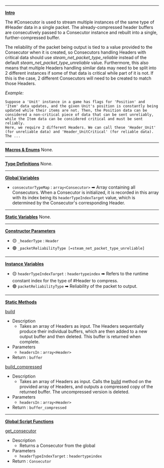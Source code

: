 ***

<u><b>Intro</b></u>

The #Consecutor is used to stream multiple instances of the same type of #Header data in a single packet. The already-compressed header buffers are consecutively passed to a Consecutor instance and rebuilt into a single, further-compressed buffer.

The reliability of the packet being output is tied to a value provided to the Consecutor when it is created, so Consecutors handling Headers with critical data should use <i>steam_net_packet_type_reliable</i> instead of the default <i>steam_net_packet_type_unreliable</i> value.
Furthermore, this also means that multiple Headers handling similar data may need to be split into 2 different instances if some of that data is critical while part of it is not. If this is the case, 2 different Consecutors will need to be created to match those Headers.

<i>Example:</i>

	Suppose a 'Unit' instance in a game has flags for 'Position' and 'Item' data updates, and the given Unit's position is constantly being updated while their items are not. Then, the Position data can be considered a non-critical piece of data that can be sent unreliably, while the Item data can be considered critical and must be sent reliably.
	Here, we require 2 different Headers. We can call these 'Header_Unit' (for unreliable data) and 'Header_UnitCritical' (for reliable data). The ...

***

<u><b>Macros & Enums</b></u>
None.

****

<u><b>Type Definitions</b></u>
None.

***

<u><b>Global Variables</b></u>

* `consecutorTypeMap` : `array<Consecutor>` ➡ Array containing all Consecutors. When a Consecutor is initialized, it is recorded in this array with its index being its `headerTypeIndexTarget` value, which is determined by the Consecutor's corresponding Header.

****

<u><b>Static Variables</b></u>
None.

****

<u><b>Constructor Parameters</b></u>
* 🟡 `_headerType` : `Header`
* 🟢 `_packetReliabilityType [=steam_net_packet_type_unreliable]`

****

<u><b>Instance Variables</b></u>
* 🟡 `headerTypeIndexTarget` : `headertypeindex` ➡ Refers to the runtime constant index for the type of #Header to compress.
* 🟢 `packetReliabilityType` ➡ Reliability of the packet to output.

***

<u><b>Static Methods</b></u>

<u>build</u>
* Description
	* Takes an array of Headers as input. The Headers sequentially produce their individual buffers, which are then added to a new output buffer and then deleted. This buffer is returned when complete.
* Parameters
	* `headersIn` : `array<Header>`
* Return : `buffer`

<u>build_compressed</u>
* Description
	* Takes an array of Headers as input. Calls the <u>build</u> method on the provided array of Headers, and outputs a compressed copy of the returned buffer. The uncompressed version is deleted.
* Parameters 
	* `headersIn` : `array<Header>`
* Return : `buffer_compressed`

***

<u><b>Global Script Functions</b></u>

<u>get_consecutor</u>
* Description
	* Returns a Consecutor from the global
* Parameters
	* `headerTypeIndexTarget` : `headertypeindex`
* Return : `Consecutor`